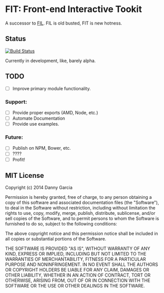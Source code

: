 # FIT: Front-end Interactive Tookit

A successor to [FIL](https://github.com/dannygarcia/fil). FIL is old busted, FIT is new hotness.

## Status

[![Build Status](https://travis-ci.org/dannygarcia/fit.png?branch=develop)](https://travis-ci.org/dannygarcia/fit)

Currently in development, like, barely alpha.

## TODO

- [ ] Improve primary module functionality.

### Support:

- [ ] Provide proper exports (AMD, Node, etc.)
- [ ] Automate Documentation
- [ ] Provide use examples.

### Future:

- [ ] Publish on NPM, Bower, etc.
- [ ] ????
- [ ] Profit!

## MIT License

Copyright (c) 2014 Danny Garcia

Permission is hereby granted, free of charge, to any person obtaining a copy
of this software and associated documentation files (the "Software"), to deal
in the Software without restriction, including without limitation the rights
to use, copy, modify, merge, publish, distribute, sublicense, and/or sell
copies of the Software, and to permit persons to whom the Software is
furnished to do so, subject to the following conditions:

The above copyright notice and this permission notice shall be included in
all copies or substantial portions of the Software.

THE SOFTWARE IS PROVIDED "AS IS", WITHOUT WARRANTY OF ANY KIND, EXPRESS OR
IMPLIED, INCLUDING BUT NOT LIMITED TO THE WARRANTIES OF MERCHANTABILITY,
FITNESS FOR A PARTICULAR PURPOSE AND NONINFRINGEMENT. IN NO EVENT SHALL THE
AUTHORS OR COPYRIGHT HOLDERS BE LIABLE FOR ANY CLAIM, DAMAGES OR OTHER
LIABILITY, WHETHER IN AN ACTION OF CONTRACT, TORT OR OTHERWISE, ARISING FROM,
OUT OF OR IN CONNECTION WITH THE SOFTWARE OR THE USE OR OTHER DEALINGS IN
THE SOFTWARE.

